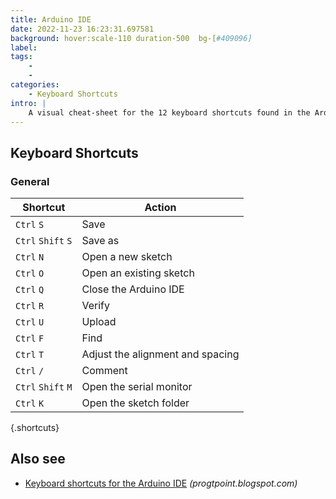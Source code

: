 ```yaml
---
title: Arduino IDE
date: 2022-11-23 16:23:31.697581
background: hover:scale-110 duration-500  bg-[#409096]
label: 
tags: 
    - 
    - 
categories:
    - Keyboard Shortcuts
intro: |
    A visual cheat-sheet for the 12 keyboard shortcuts found in the Arduino IDE
---
```




Keyboard Shortcuts
------------------



### General

Shortcut | Action
---|---
`Ctrl` `S`  | Save
`Ctrl` `Shift` `S`  | Save as
`Ctrl` `N`  | Open a new sketch
`Ctrl` `O`  | Open an existing sketch
`Ctrl` `Q`  | Close the Arduino IDE
`Ctrl` `R`  | Verify
`Ctrl` `U`  | Upload
`Ctrl` `F`  | Find
`Ctrl` `T`  | Adjust the alignment and spacing
`Ctrl` `/`  | Comment
`Ctrl` `Shift` `M`  | Open the serial monitor
`Ctrl` `K`  | Open the sketch folder
{.shortcuts}




Also see
--------
- [Keyboard shortcuts for the Arduino IDE](https://progtpoint.blogspot.com/2017/02/arduino-keyboard-shortcuts.html) _(progtpoint.blogspot.com)_
